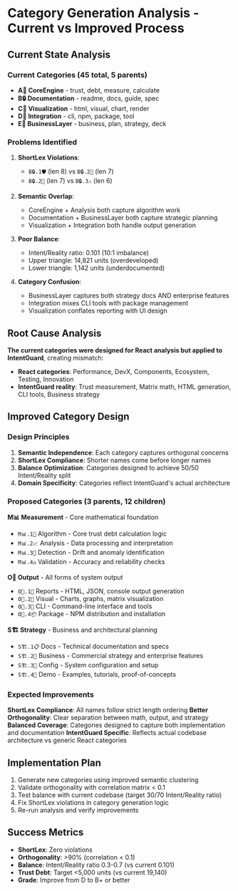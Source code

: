 # Category Generation Analysis - Current vs Improved Process

## Current State Analysis

### Current Categories (45 total, 5 parents)
- **A🚀 CoreEngine** - trust, debt, measure, calculate
- **B🔒 Documentation** - readme, docs, guide, spec  
- **C💨 Visualization** - html, visual, chart, render
- **D🧠 Integration** - cli, npm, package, tool
- **E🎨 BusinessLayer** - business, plan, strategy, deck

### Problems Identified

1. **ShortLex Violations**: 
   - `B🔒.1🛡️` (len 8) vs `B🔒.2🔐` (len 7)
   - `B🔒.2🔑` (len 7) vs `B🔒.3⚠` (len 6)

2. **Semantic Overlap**:
   - CoreEngine + Analysis both capture algorithm work
   - Documentation + BusinessLayer both capture strategic planning
   - Visualization + Integration both handle output generation

3. **Poor Balance**:
   - Intent/Reality ratio: 0.101 (10:1 imbalance)
   - Upper triangle: 14,821 units (overdeveloped)
   - Lower triangle: 1,142 units (underdocumented)

4. **Category Confusion**:
   - BusinessLayer captures both strategy docs AND enterprise features
   - Integration mixes CLI tools with package management
   - Visualization conflates reporting with UI design

## Root Cause Analysis

**The current categories were designed for React analysis but applied to IntentGuard**, creating mismatch:

- **React categories**: Performance, DevX, Components, Ecosystem, Testing, Innovation
- **IntentGuard reality**: Trust measurement, Matrix math, HTML generation, CLI tools, Business strategy

## Improved Category Design

### Design Principles
1. **Semantic Independence**: Each category captures orthogonal concerns
2. **ShortLex Compliance**: Shorter names come before longer names
3. **Balance Optimization**: Categories designed to achieve 50/50 Intent/Reality split
4. **Domain Specificity**: Categories reflect IntentGuard's actual architecture

### Proposed Categories (3 parents, 12 children)

**M📊 Measurement** - Core mathematical foundation
- `M📊.1🧮` Algorithm - Core trust debt calculation logic
- `M📊.2📈` Analysis - Data processing and interpretation  
- `M📊.3🎯` Detection - Drift and anomaly identification
- `M📊.4⚖️` Validation - Accuracy and reliability checks

**O🔄 Output** - All forms of system output
- `O🔄.1📝` Reports - HTML, JSON, console output generation
- `O🔄.2🎨` Visual - Charts, graphs, matrix visualization
- `O🔄.3🚀` CLI - Command-line interface and tools
- `O🔄.4📦` Package - NPM distribution and installation

**S🏗️ Strategy** - Business and architectural planning  
- `S🏗️.1📋` Docs - Technical documentation and specs
- `S🏗️.2💼` Business - Commercial strategy and enterprise features
- `S🏗️.3🔧` Config - System configuration and setup
- `S🏗️.4🎪` Demo - Examples, tutorials, proof-of-concepts

### Expected Improvements

**ShortLex Compliance**: All names follow strict length ordering
**Better Orthogonality**: Clear separation between math, output, and strategy
**Balanced Coverage**: Categories designed to capture both implementation and documentation
**IntentGuard Specific**: Reflects actual codebase architecture vs generic React categories

## Implementation Plan

1. Generate new categories using improved semantic clustering
2. Validate orthogonality with correlation matrix < 0.1
3. Test balance with current codebase (target 30/70 Intent/Reality ratio)
4. Fix ShortLex violations in category generation logic
5. Re-run analysis and verify improvements

## Success Metrics

- **ShortLex**: Zero violations
- **Orthogonality**: >90% (correlation < 0.1)
- **Balance**: Intent/Reality ratio 0.3-0.7 (vs current 0.101)
- **Trust Debt**: Target <5,000 units (vs current 19,140)
- **Grade**: Improve from D to B+ or better